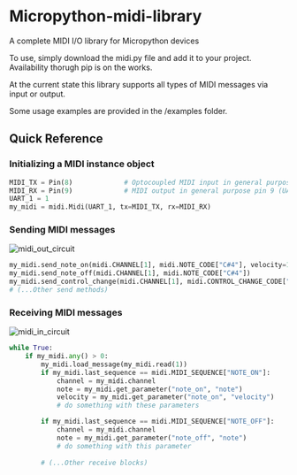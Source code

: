 # Micropython-midi-library
 A complete MIDI I/O library for Micropython devices 

To use, simply download the midi.py file and add it to your project. Availability thorugh pip is on the works.

At the current state this library supports all types of MIDI messages via input or output.

Some usage examples are provided in the /examples folder.

## Quick Reference

### Initializing a MIDI instance object

```python
MIDI_TX = Pin(8)             # Optocoupled MIDI input in general purpose pin 8 (UART1TX)
MIDI_RX = Pin(9)             # MIDI output in general purpose pin 9 (UART1RX)
UART_1 = 1
my_midi = midi.Midi(UART_1, tx=MIDI_TX, rx=MIDI_RX)
```

### Sending MIDI messages

![midi_out_circuit](https://i.imgur.com/Sw4neOf.png)

```python
my_midi.send_note_on(midi.CHANNEL[1], midi.NOTE_CODE["C#4"], velocity=100)
my_midi.send_note_off(midi.CHANNEL[1], midi.NOTE_CODE["C#4"])
my_midi.send_control_change(midi.CHANNEL[1], midi.CONTROL_CHANGE_CODE["MODULATION_WHEEL"], value=80)
# (...Other send methods)
```

### Receiving MIDI messages

![midi_in_circuit](https://i.imgur.com/4kmR5en.png)

```python
while True:
    if my_midi.any() > 0:
        my_midi.load_message(my_midi.read(1))
        if my_midi.last_sequence == midi.MIDI_SEQUENCE["NOTE_ON"]:
            channel = my_midi.channel
            note = my_midi.get_parameter("note_on", "note")
            velocity = my_midi.get_parameter("note_on", "velocity")
            # do something with these parameters

        if my_midi.last_sequence == midi.MIDI_SEQUENCE["NOTE_OFF"]:
            channel = my_midi.channel
            note = my_midi.get_parameter("note_off", "note")
            # do something with this parameter
            
        # (...Other receive blocks)
```
